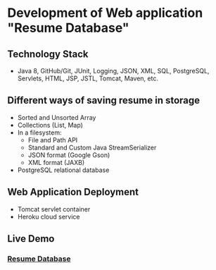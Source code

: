 # Development of Web application "Resume Database"
## Technology Stack
  -  Java 8, GitHub/Git, JUnit, Logging, JSON, XML, SQL, PostgreSQL, Servlets, HTML, JSP, JSTL, Tomcat, Maven, etc. 
## Different ways of saving resume in storage
   -  Sorted and Unsorted Array
   -  Collections (List, Map)
   -  In a filesystem:
      - File and Path API
      - Standard and Custom Java StreamSerializer
      - JSON format (Google Gson)
      - XML format (JAXB)
   -  PostgreSQL relational database
## Web Application Deployment
   - Tomcat servlet container
   - Heroku cloud service
## Live Demo
### <a href="http://resumedbapp.herokuapp.com/">Resume Database</a>
